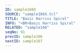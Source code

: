 ```yaml
---
ID: sample166X
SOURCE: "sample166X.tcl"
TITLE: "Basic Harriss Spiral"
INFO: "<BR>Basic Harriss Spiral"
RELATED: "sample166"
seqNo: 91
prevID: sample166
nextID: sample167
---
```

